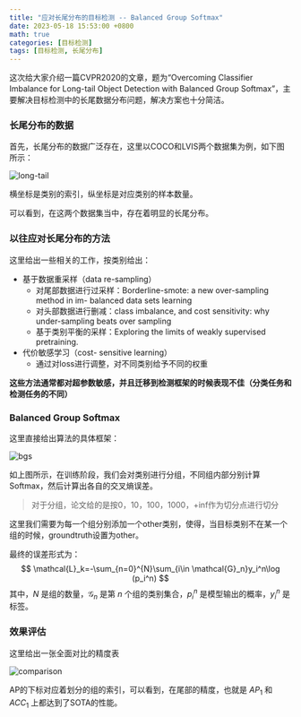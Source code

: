 ```yaml
---
title: "应对长尾分布的目标检测 -- Balanced Group Softmax"
date: 2023-05-18 15:53:00 +0800
math: true
categories: [目标检测]
tags: [目标检测, 长尾分布]
---
```





这次给大家介绍一篇CVPR2020的文章，题为“Overcoming Classifier Imbalance for Long-tail Object Detection with Balanced Group Softmax”，主要解决目标检测中的长尾数据分布问题，解决方案也十分简洁。

### 长尾分布的数据

首先，长尾分布的数据广泛存在，这里以COCO和LVIS两个数据集为例，如下图所示：

![long-tail](https://mezereon-upic.oss-cn-shanghai.aliyuncs.com/uPic/image-20210519200816096.png)

横坐标是类别的索引，纵坐标是对应类别的样本数量。

可以看到，在这两个数据集当中，存在着明显的长尾分布。



### 以往应对长尾分布的方法



这里给出一些相关的工作，按类别给出：

- 基于数据重采样（data re-sampling）
    - 对尾部数据进行过采样：Borderline-smote: a new over-sampling method in im- balanced data sets learning
    - 对头部数据进行删减：class imbalance, and cost sensitivity: why under-sampling beats over sampling
    - 基于类别平衡的采样：Exploring the limits of weakly supervised pretraining.
- 代价敏感学习（cost- sensitive learning）
    - 通过对loss进行调整，对不同类别给予不同的权重



**这些方法通常都对超参数敏感，并且迁移到检测框架的时候表现不佳（分类任务和检测任务的不同）**



### Balanced Group Softmax



这里直接给出算法的具体框架：

![bgs](https://mezereon-upic.oss-cn-shanghai.aliyuncs.com/uPic/Screen%20Shot%202021-05-19%20at%208.18.26%20PM.png)



如上图所示，在训练阶段，我们会对类别进行分组，不同组内部分别计算Softmax，然后计算出各自的交叉熵误差。

> 对于分组，论文给的是按0，10，100，1000，+inf作为切分点进行切分

这里我们需要为每一个组分别添加一个other类别，使得，当目标类别不在某一个组的时候，groundtruth设置为other。

最终的误差形式为：
$$
\mathcal{L}_k=-\sum_{n=0}^{N}\sum_{i\in \mathcal{G}_n}y_i^n\log (p_i^n)
$$
其中，$N$ 是组的数量，$\mathcal{G}_n$ 是第 $n$ 个组的类别集合，$p_i^n$ 是模型输出的概率，$y_i^n$ 是标签。



### 效果评估



这里给出一张全面对比的精度表

![comparison](https://mezereon-upic.oss-cn-shanghai.aliyuncs.com/uPic/image-20210519203150085.png)

 AP的下标对应着划分的组的索引，可以看到，在尾部的精度，也就是 $AP_1$ 和 $ACC_1$ 上都达到了SOTA的性能。

